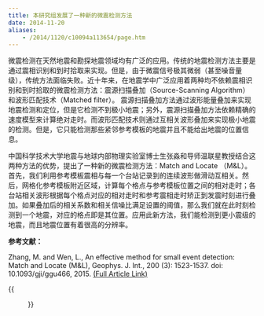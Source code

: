 ```yaml
---
title: 本研究组发展了一种新的微震检测方法
date: 2014-11-20
aliases:
    - /2014/1120/c10094a113654/page.htm
---
```


微震检测在天然地震和勘探地震领域均有广泛的应用。传统的地震检测方法主要是通过震相识别和到时拾取来实现。但是，由于微震信号极其微弱（甚至噪音量级），传统方法面临失败。近十年来，在地震学中广泛应用着两种均不依赖震相识别和到时拾取的微震检测方法：震源扫描叠加（Source-Scanning Algorithm）和波形匹配技术（Matched filter）。 震源扫描叠加方法通过波形能量叠加来实现地震检测和定位，但是它检测不到极小地震；另外，震源扫描叠加方法依赖精确的速度模型来计算绝对走时。而波形匹配技术则通过互相关波形叠加来实现极小地震的检测。但是，它只能检测那些紧邻参考模板的地震并且不能给出地震的位置信息。

中国科学技术大学地震与地球内部物理实验室博士生张淼和导师温联星教授结合这两种方法的优势，提出了一种新的微震检测方法：Match and Locate （M&L）。首先，我们利用参考模板震相与每一个台站记录到的连续波形做滑动互相关。然后，网格化参考模板附近区域，计算每个格点与参考模板位置之间的相对走时；各台站相关波形根据每个格点对应的相对走时和参考震相走时矫正到发震时刻进行叠加。如果叠加后的相关系数和相关信噪比满足设置的阈值，那么我们就在此时刻检测到一个地震，对应的格点即是其位置。应用此新方法，我们能检测到更小震级的地震，而且地震位置有着很高的分辨率。

**参考文献：**

Zhang, M. and Wen, L., An effective method for small event detection: Match and Locate (M&L), Geophys. J. Int., 200 (3): 1523-1537. doi: 10.1093/gji/ggu466, 2015. [(Full Article Link)](https://academic.oup.com/gji/article/200/3/1523/628438/An-effective-method-for-small-event-detection)

{{<figure src="Fig1.png" caption="图一： (a)示例原始波形，(b)背景噪音信号，(c-i)原始波形降低振幅（乘以左侧数字）加上背景噪音来模拟小震级地震（对应震级从3.2到-0.65），分别用波形匹配技术和M&L方法对其进行检测。灰色虚线代表相关系数阈值。">}}
